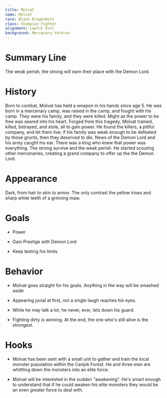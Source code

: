 ```yaml
---
title: Molvat
name: Molvat
race: Black Dragonborn
class: Champion Fighter
alignment: Lawful Evil
background: Mercenary Veteran
---
```


# Summary Line

The weak perish, the strong will earn their place with the Demon Lord.

# History

Born to combat, Molvat has held a weapon in his hands since age 5. He was born in a mercenary camp, was raised in the camp, and fought with his camp. They were his family, and they were killed. Might as the power to be free was seared into his heart. Forged from this tragedy, Molvat trained, killed, betrayed, and stole, all to gain power. He found the killers, a pitiful company, and let them live; if his family was weak enough to be defeated by those grunts, then they deserved to die. News of the Demon Lord and his army caught his ear. There was a king who knew that power was everything. The strong survive and the weak perish. He started scouting other mercenaries, creating a grand company to offer up the the Demon Lord. 

# Appearance

Dark, from hair to skin to armor. The only contrast the yellow irises and sharp white teeth of a grinning maw.

# Goals

- Power

- Gain Prestige with Demon Lord

- Keep testing his limits

# Behavior

- Molvat goes straight for his goals. Anything in the way will be smashed aside

- Appearing jovial at first, not a single laugh reaches his eyes.

- While he may talk a lot, he never, ever, lets down his guard.

- Fighting dirty is winning. At the end, the one who's still alive is the strongest.

# Hooks

- Molvat has been sent with a small unit to gather and train the local monster population within the Canjok Forest. He and three men are whittling down the monsters into an elite force.

- Molvat will be interested in the sudden "awakening". He's smart enough to understand that if he could awaken his elite monsters they would be an even greater force to deal with.

<!--  LocalWords:  Dragonborn Molvat Canjok
 -->
